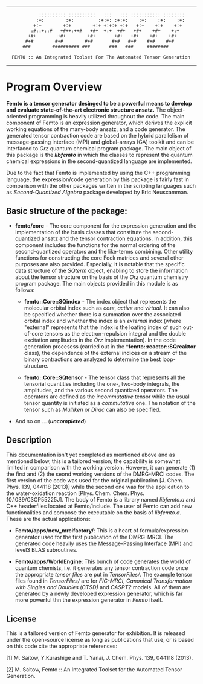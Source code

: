 -------------------------------------------------------------------------------------
   
                :::::::::: ::::::::::   :::   ::: ::::::::::: :::::::: 
               :+:        :+:         :+:+: :+:+:    :+:    :+:    :+: 
              +:+        +:+        +:+ +:+:+ +:+   +:+    +:+    +:+  
             :#::+::#   +#++:++#   +#+  +:+  +#+   +#+    +#+    +:+   
            +#+        +#+        +#+       +#+   +#+    +#+    +#+    
           #+#        #+#        #+#       #+#   #+#    #+#    #+#     
          ###        ########## ###       ###   ###     ########       

      FEMTO :: An Integrated Toolset For The Automated Tensor Generation

-------------------------------------------------------------------------------------

# Program Overview

**Femto is a tensor generator desinged to be a powerful means to develop and evaluate state-of-the-art electronic structure ansatz.** The object-oriented programming is heavily utilized throughout the code. The main component of Femto is an expression generator, which derives the explicit working equations of the many-body ansatz, and a code generator. The generated tensor contraction code are based on the hybrid parallelism of message-passing interface (MPI) and global-arrays (GA) toolkit and can be interfaced to *Orz* quantum chemical program package. The main object of this package is the ***libfemto*** in which the classes to represent the quantum chemical expressions in the second-quantized language are implemented.

Due to the fact that Femto is implemented by using the C++ programming language, the expression/code generation by this package is fairly fast in comparison with the other packages written in the scripting languages such as *Second-Quantized Algebra* package developed by Eric Neuscamman.

## Basic structure of the package:

- **femto/core** - The core component for the expression generation and the implementation of the basis classes that constitute the second-quantized ansatz and the tensor contraction equations. In addition, this component includes the functions for the normal ordering of the second-quantized operators and the like-terms combining. Other utility functions for constructing the core Fock matrices and several other purposes are also provided. Especially, it is notable that the specific data structure of the *SQterm* object, enabling to store the information about the tensor structure on the basis of the *Orz* quantum chemistry program package. The main objects provided in this module is as follows:
	- **femto::Core::SQindex** - The index object that represents the molecular orbital index such as *core*, *active* and *virtual*. It can also be specified whether there is a summation over the associated orbital index and whether the index is an *external* index (where "external" represents that the index is the loafing index of such out-of-core tensors as the electron-repulsion integral and the double excitation amplitudes in the *Orz* implementation). In the code generation procesess (carried out in the ***femto::reactor::SQreaktor** class), the dependence of the external indices on a stream of the binary contractions are analyzed to determine the best loop-structure.

	- **femto::Core::SQtensor** - The tensor class that represents all the tensorial quantities including the one-, two-body integrals, the amplitudes, and the various second quantized operators. The operators are defined as the *incommutative* tensor while the usual tensor quantity is initiated as a *commutative* one. The notation of the tensor such as *Mulliken* or *Dirac* can also be specified. 

- And so on ... (***uncompleted***)

## Description

This documentation isn't yet completed as mentioned above and as mentioned below, this is a tailored version; the capability is somewhat limited in comparison with the working version. However, it can generate (1) the first and (2) the seond working versions of the DMRG-MRCI codes. The first version of the code was used for the original publication [J. Chem. Phys. 139, 044118 (2013)] while the second one was for the application to the water-oxidation reaction [Phys. Chem. Chem. Phys. 10.1039/C3CP55225J]. The body of Femto is a library named *libfemto.a* and C++ headerfiles located at Femto/include. The user of Femto can add new functionalities and compose the executable on the basis of *libfemto.a*. These are the actual applications:

- **Femto/apps/new_mrcifactory/**: This is a heart of formula/expression generator used for the first publication of the DMRG-MRCI. The generated code heavily uses the Message-Passing Interface (MPI) and level3 BLAS subroutines.

- **Femto/apps/WorldEngine**: This bunch of code generates the world of quantum chemists, i.e. it generates any tensor contraction code once the appropriate *tensor files* are put in *TensorFiles/*. The example tensor files found in *TensorFiles/* are for *FIC-MRCI*, *Canonical Transformation with Singles and Doubles (CTSD)* and *CASPT2* models. All of them are generated by a newly developed expression generator, which is far more powerful thn the expression generator in *Femto* itself.

## License

This is a tailored version of Femto generator for exhibition. It is released under the open-source license as long as publications that use, or is based on this code cite the appropriate references:

  [1] M. Saitow, Y.Kurashige and T. Yanai, J. Chem. Phys. 139, 044118 (2013).
  
  [2] M. Saitow, Femto :: An Integrated Toolset for the Automated Tensor Generation.

  
